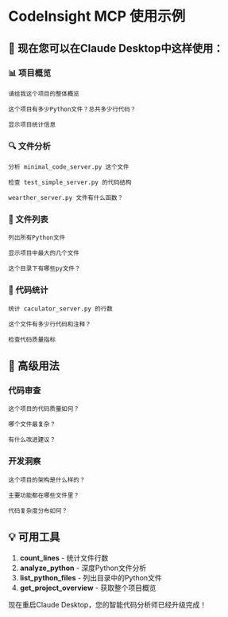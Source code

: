 # CodeInsight MCP 使用示例

## 🎯 现在您可以在Claude Desktop中这样使用：

### 📊 项目概览
```
请给我这个项目的整体概览

这个项目有多少Python文件？总共多少行代码？

显示项目统计信息
```

### 🔍 文件分析
```
分析 minimal_code_server.py 这个文件

检查 test_simple_server.py 的代码结构

wearther_server.py 文件有什么函数？
```

### 📂 文件列表
```
列出所有Python文件

显示项目中最大的几个文件

这个目录下有哪些py文件？
```

### 📏 代码统计
```
统计 caculator_server.py 的行数

这个文件有多少行代码和注释？

检查代码质量指标
```

## 🚀 高级用法

### 代码审查
```
这个项目的代码质量如何？

哪个文件最复杂？

有什么改进建议？
```

### 开发洞察
```
这个项目的架构是什么样的？

主要功能都在哪些文件里？

代码复杂度分布如何？
```

## 💡 可用工具

1. **count_lines** - 统计文件行数
2. **analyze_python** - 深度Python文件分析  
3. **list_python_files** - 列出目录中的Python文件
4. **get_project_overview** - 获取整个项目概览

现在重启Claude Desktop，您的智能代码分析师已经升级完成！